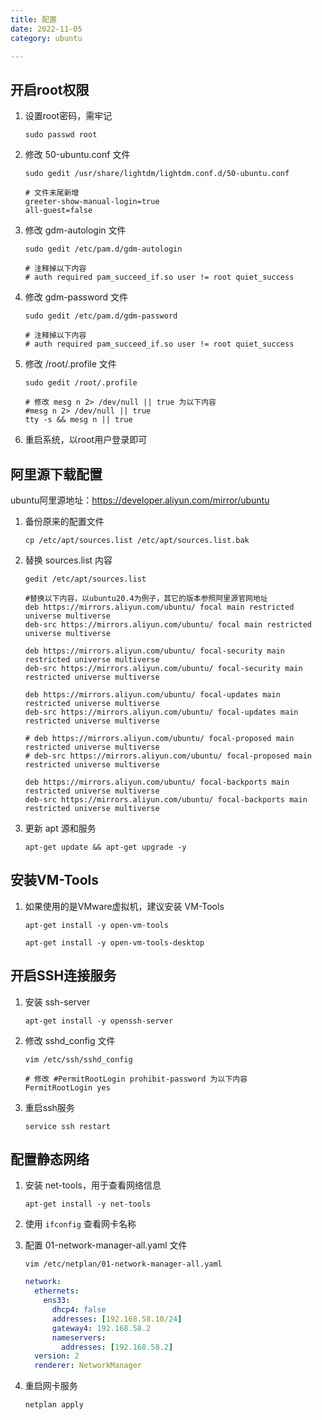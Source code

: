 ```yaml
---
title: 配置
date: 2022-11-05
category: ubuntu

---
```


## 开启root权限

1. 设置root密码，需牢记

   `sudo passwd root`

2. 修改 50-ubuntu.conf 文件

   `sudo gedit /usr/share/lightdm/lightdm.conf.d/50-ubuntu.conf`

   ```shell
   # 文件末尾新增
   greeter-show-manual-login=true
   all-guest=false
   ```

3. 修改 gdm-autologin 文件

   `sudo gedit /etc/pam.d/gdm-autologin`

   ```shell
   # 注释掉以下内容
   # auth required pam_succeed_if.so user != root quiet_success
   ```

4. 修改 gdm-password 文件

   `sudo gedit /etc/pam.d/gdm-password`

   ```shell
   # 注释掉以下内容
   # auth required pam_succeed_if.so user != root quiet_success
   ```

5. 修改 /root/.profile 文件

   `sudo gedit /root/.profile`

   ```shell
   # 修改 mesg n 2> /dev/null || true 为以下内容
   #mesg n 2> /dev/null || true
   tty -s && mesg n || true
   ```

6. 重启系统，以root用户登录即可



## 阿里源下载配置

ubuntu阿里源地址：https://developer.aliyun.com/mirror/ubuntu

1. 备份原来的配置文件

   `cp /etc/apt/sources.list /etc/apt/sources.list.bak`

2. 替换 sources.list 内容

   `gedit /etc/apt/sources.list`

   ```shell
   #替换以下内容，以ubuntu20.4为例子，其它的版本参照阿里源官网地址
   deb https://mirrors.aliyun.com/ubuntu/ focal main restricted universe multiverse
   deb-src https://mirrors.aliyun.com/ubuntu/ focal main restricted universe multiverse
   
   deb https://mirrors.aliyun.com/ubuntu/ focal-security main restricted universe multiverse
   deb-src https://mirrors.aliyun.com/ubuntu/ focal-security main restricted universe multiverse
   
   deb https://mirrors.aliyun.com/ubuntu/ focal-updates main restricted universe multiverse
   deb-src https://mirrors.aliyun.com/ubuntu/ focal-updates main restricted universe multiverse
   
   # deb https://mirrors.aliyun.com/ubuntu/ focal-proposed main restricted universe multiverse
   # deb-src https://mirrors.aliyun.com/ubuntu/ focal-proposed main restricted universe multiverse
   
   deb https://mirrors.aliyun.com/ubuntu/ focal-backports main restricted universe multiverse
   deb-src https://mirrors.aliyun.com/ubuntu/ focal-backports main restricted universe multiverse
   ```

3. 更新 apt 源和服务

   `apt-get update && apt-get upgrade -y`



## 安装VM-Tools

1. 如果使用的是VMware虚拟机，建议安装 VM-Tools

   `apt-get install -y open-vm-tools`

   `apt-get install -y open-vm-tools-desktop`

## 开启SSH连接服务

1. 安装 ssh-server

   `apt-get install -y openssh-server`

2. 修改 sshd_config 文件

   `vim /etc/ssh/sshd_config`

   ```shell
   # 修改 #PermitRootLogin prohibit-password 为以下内容
   PermitRootLogin yes
   ```

3. 重启ssh服务

   `service ssh restart`

## 配置静态网络

1. 安装 net-tools，用于查看网络信息

   `apt-get install -y net-tools`

2. 使用 `ifconfig` 查看网卡名称

3. 配置 01-network-manager-all.yaml 文件

   `vim /etc/netplan/01-network-manager-all.yaml`

   ```yaml
   network:
     ethernets:
       ens33:
         dhcp4: false
         addresses: [192.168.58.10/24]
         gateway4: 192.168.58.2
         nameservers:
           addresses: [192.168.58.2]
     version: 2
     renderer: NetworkManager
   ```

4. 重启网卡服务

   `netplan apply`

   







